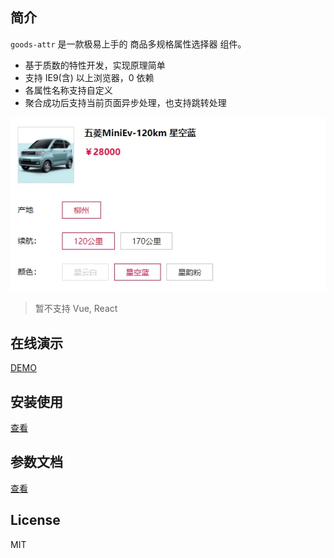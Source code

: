 ## 简介
`goods-attr` 是一款极易上手的 商品多规格属性选择器 组件。
- 基于质数的特性开发，实现原理简单
- 支持 IE9(含) 以上浏览器，0 依赖
- 各属性名称支持自定义
- 聚合成功后支持当前页面异步处理，也支持跳转处理

![演示图](examples/imgs/demo.jpg)

> 暂不支持 Vue, React

## 在线演示
[DEMO](https://codepen.io/luochongfei/pen/eYgbWzp)

## 安装使用
[查看](https://luochongfei.github.io/goods-attr/examples/index.html)

## 参数文档
[查看](https://luochongfei.github.io/goods-attr/examples/config.html)

## License
MIT
